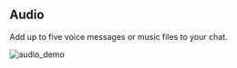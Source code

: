 ## Audio

Add up to five voice messages or music files to your chat.

![audio_demo](https://raw.githubusercontent.com/loyjoy/welcome/master/help/bots/processes/subprocesses/audio_demo.png)


